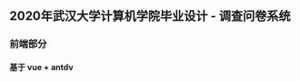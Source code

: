 <!-- # fe

## Project setup
```
yarn install
```

### Compiles and hot-reloads for development
```
yarn serve
```

### Compiles and minifies for production
```
yarn build
```

### Lints and fixes files
```
yarn lint
```

### Customize configuration
See [Configuration Reference](https://cli.vuejs.org/config/). -->

## 2020年武汉大学计算机学院毕业设计 - 调查问卷系统

### 前端部分

#### 基于 vue + antdv